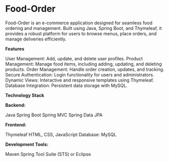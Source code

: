 # Food-Order

Food-Order is an e-commerce application designed for seamless food ordering and management. Built using Java, Spring Boot, and Thymeleaf, it provides a robust platform for users to browse menus, place orders, and manage deliveries efficiently.

**Features**

User Management: Add, update, and delete user profiles.
Product Management: Manage food items, including adding, updating, and deleting products.
Order Management: Handle order creation, updates, and tracking.
Secure Authentication: Login functionality for users and administrators.
Dynamic Views: Interactive and responsive templates using Thymeleaf.
Database Integration: Persistent data storage with MySQL.

**Technology Stack**

**Backend:**

Java
Spring Boot
Spring MVC
Spring Data JPA

**Frontend:**

Thymeleaf
HTML, CSS, JavaScript
Database:
MySQL

**Development Tools:**

Maven
Spring Tool Suite (STS) or Eclipse

